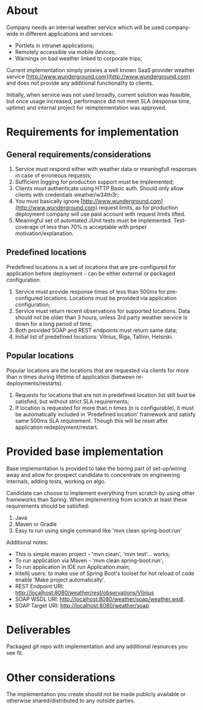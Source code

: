 # About

Company needs an internal weather service which will be used company-wide in different applications and services:

 * Portlets in intranet applications;
 * Remotely accessible via mobile devices;
 * Warnings on bad weather linked to corporate trips;


Current implementation simply proxies a well known SaaS provider weather service [http://www.wunderground.com](http://www.wunderground.com) and does not provide any additional functionality to clients. 

Initially, when service was not used broadly, current solution was feasible, but once usage increased, performance did not meet SLA (response time, uptime) and internal project for reimplementation was approved.

# Requirements for implementation

## General requirements/considerations

 1. Service must respond either with weather data or meaningfull responses in case of erroneous requests;
 2. Sufficient logging for production support must be implemented;
 3. Clients must authenticate using HTTP Basic auth. Should only allow clients with credentials weather/w34th3r;
 4. You must basically ignore [http://www.wunderground.com](http://www.wunderground.com) request limits, as for production deployment company will use paid account with request limits lifted.
 5. Meaningful set of automated JUnit tests must be implemented. Test-coverage of less than 70% is acceptable with proper motivation/explanation.

## Predefined locations

Predefined locations is a set of locations that are pre-configured for application before deployment - can be either external or packaged configuration.

 1. Service must provide response times of less than 500ms for pre-configured locations. Locations must be provided via application configuration;
 2. Service must return recent observations for supported locations. Data should not be older than 3 hours, unless 3rd party weather service is down for a long period of time;
 3. Both provided SOAP and REST endpoints must return same data;
 4. Initial list of predefined locations: Vilnius, Riga, Tallinn, Helsinki.

## Popular locations

Popular locations are the locations that are requested via clients for more than n times during lifetime of application (between re-deployments/restarts).

 1. Requests for locations that are not in predefined location list still bust be satisfied, but without strict SLA requirements;
 2. If location is requested for more than n times (n is configurable), it must be automatically included in 'Predefined location' framework and satisfy same 500ms SLA requirement. Though this will be reset after application redeployment/restart.

# Provided base implementation

Base implementation is provided to take the boring part of set-up/wiring away and allow for prospect candidate to concentrate on engineering internals, adding tests, working on algo.

Candidate can choose to implement everything from scratch by using other frameworks than Spring.
When implementing from scratch at least these requirements should be satisfied:

 1. Java
 2. Maven or Gradle
 3. Easy to run using single command like 'mvn clean spring-boot:run'

Additional notes:

 * This is simple maven project - 'mvn clean', 'mvn test'... works;
 * To run application via Maven - 'mvn clean spring-boot:run';
 * To run application in IDE run Application.main;
 * Intellij users: to make use of Spring Boot's toolset for hot reload of code enable 'Make project automatically'.
 * REST Endpoint URI: [http://localhost:8080/weather/rest/observations/Vilnius](http://localhost:8080/weather/rest/observations/Vilnius)
 * SOAP WSDL URI: [http://localhost:8080/weather/soap/weather.wsdl](http://localhost:8080/weather/soap/weather.wsdl).
 * SOAP Target URI: [http://localhost:8080/weather/soap](http://localhost:8080/weather/soap)

# Deliverables

Packaged git repo with implementation and any additional resources you see fit.

# Other considerations

The implementation you create should not be made publicly available or otherwise shared/distributed to any outside parties.  
